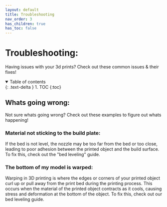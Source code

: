 ```yaml
---
layout: default
title: Troubleshooting
nav_order: 3
has_children: true
has_toc: false
---
```


# Troubleshooting:

Having issues with your 3d prints? Check out these common issues & their fixes! 

<details open markdown="block">
  <summary>
    Table of contents
  </summary>
  {: .text-delta }
1. TOC
{:toc}
</details>


## Whats going wrong:

Not sure whats going wrong? Check out these examples to figure out whats happening!

### Material not sticking to the build plate:

If the bed is not level, the nozzle may be too far from the bed or too close, leading to poor adhesion between the printed object and the build surface. To fix this, check out the "bed leveling" guide.

### The bottom of my model is warped:

Warping in 3D printing is where the edges or corners of your printed object curl up or pull away from the print bed during the printing process. This occurs when the material of the printed object contracts as it cools, causing stress and deformation at the bottom of the object. To fix this, check out our bed leveling guide.
